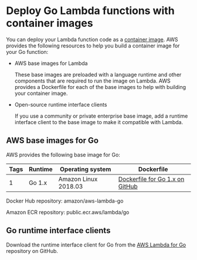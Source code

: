 # Deploy Go Lambda functions with container images<a name="go-image"></a>

You can deploy your Lambda function code as a [container image](images-create.md)\. AWS provides the following resources to help you build a container image for your Go function:
+ AWS base images for Lambda

  These base images are preloaded with a language runtime and other components that are required to run the image on Lambda\. AWS provides a Dockerfile for each of the base images to help with building your container image\.
+ Open\-source runtime interface clients

  If you use a community or private enterprise base image, add a runtime interface client to the base image to make it compatible with Lambda\.

## AWS base images for Go<a name="go-image-base"></a>

AWS provides the following base image for Go:


| Tags | Runtime | Operating system | Dockerfile | 
| --- | --- | --- | --- | 
| 1 | Go 1\.x | Amazon Linux 2018\.03 | [Dockerfile for Go 1\.x on GitHub](https://github.com/aws/aws-lambda-base-images/blob/go1.x/Dockerfile.go1.x) | 

Docker Hub repository: amazon/aws\-lambda\-go

Amazon ECR repository: public\.ecr\.aws/lambda/go

## Go runtime interface clients<a name="go-image-clients"></a>

Download the runtime interface client for Go from the [AWS Lambda for Go](https://github.com/aws/aws-lambda-go) repository on GitHub\.